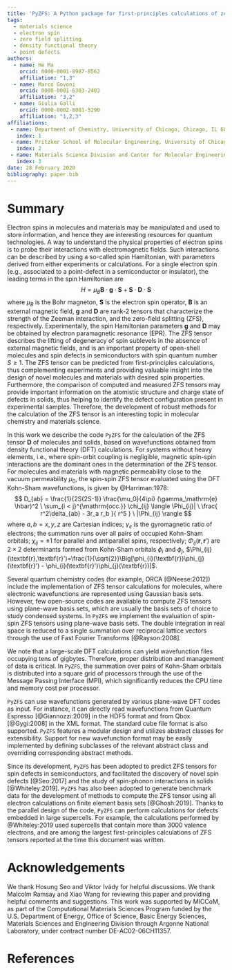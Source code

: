 ```yaml
---
title: 'PyZFS: A Python package for first-principles calculations of zero-field splitting tensors'
tags:
  - materials science
  - electron spin
  - zero field splitting
  - density functional theory
  - point defects
authors:
  - name: He Ma
    orcid: 0000-0001-8987-8562
    affiliation: "1,3"
  - name: Marco Govoni
    orcid: 0000-0001-6303-2403
    affiliation: "3,2"
  - name: Giulia Galli
    orcid: 0000-0002-8001-5290
    affiliation: "1,2,3"
affiliations:
 - name: Department of Chemistry, University of Chicago, Chicago, IL 60637, USA
   index: 1
 - name: Pritzker School of Molecular Engineering, University of Chicago, Chicago, IL 60637, USA
   index: 2
 - name: Materials Science Division and Center for Molecular Engineering, Argonne National Laboratory, Lemont, IL 60439, USA
   index: 3
date: 28 February 2020
bibliography: paper.bib
---
```


# Summary
Electron spins in molecules and materials may be manipulated and used to store information, and hence they are interesting resources for quantum technologies.
A way to understand the physical properties of electron spins is to probe their interactions with electromagnetic fields.
Such interactions can be described by using a so-called spin Hamiltonian, with parameters derived from either experiments or calculations.
For a single electron spin (e.g., associated to a point-defect in a semiconductor or insulator), the leading terms in the spin Hamiltonian are
$$ H=\mu_B \mathbf{B}\cdot\mathbf{g}\cdot\mathbf{S} + \mathbf{S} \cdot \mathbf{D} \cdot \mathbf{S} $$
where $\mu_B$ is the Bohr magneton, $\mathbf{S}$ is the electron spin operator, $\mathbf{B}$ is an external magnetic field, $\mathbf{g}$ and $\mathbf{D}$ are rank-2 tensors that characterize the strength of the Zeeman interaction, and the zero-field splitting (ZFS), respectively.
Experimentally, the spin Hamiltonian parameters $\mathbf{g}$ and $\mathbf{D}$ may be obtained by electron paramagnetic resonance (EPR).
The ZFS tensor describes the lifting of degeneracy of spin sublevels in the absence of external magnetic fields, and is an important property of open-shell molecules and spin defects in semiconductors with spin quantum number $S \geq 1$.
The ZFS tensor can be predicted from first-principles calculations, thus complementing experiments and providing valuable insight into the design of novel molecules and materials with desired spin properties.
Furthermore, the comparison of computed and measured ZFS tensors may provide important information on the atomistic structure and charge state of defects in solids, thus helping to identify the defect configuration present in experimental samples.
Therefore, the development of robust methods for the calculation of the ZFS tensor is an interesting topic in molecular chemistry and materials science.

In this work we describe the code `PyZFS` for the calculation of the ZFS tensor $\mathbf{D}$ of molecules and solids, based on wavefunctions obtained from density functional theory (DFT) calculations.
For systems without heavy elements, i.e., where spin-orbit coupling is negligible, magnetic spin-spin interactions are the dominant ones in the determination of the ZFS tensor.
For molecules and materials with magnetic permeability close to the vacuum permeability $\mu_0$, the spin-spin ZFS tensor evaluated using the DFT Kohn-Sham wavefunctions, is given by @Harriman:1978:
$$ D_{ab} = \frac{1}{2S(2S-1)} \frac{\mu_0}{4\pi} (\gamma_\mathrm{e} \hbar)^2 \ \sum_{i < j}^{\mathrm{occ.}} \chi_{ij} \langle \Phi_{ij}| \ \frac{ r^2\delta_{ab} - 3r_a r_b }{ r^5 } \ |\Phi_{ij} \rangle $$
where $a, b = x, y, z$ are Cartesian indices; $\gamma_e$ is the gyromagnetic ratio of electrons; the summation runs over all pairs of occupied Kohn-Sham orbitals; $\chi_{ij} = \pm 1$ for parallel and antiparallel spins, respectively; $\Phi_{ij}(\textbf{r},\textbf{r}')$ are $2 \times 2$ determinants formed from Kohn-Sham orbitals $\phi_{i}$ and $\phi_{j}$, $\Phi_{ij}(\textbf{r},\textbf{r}')=\frac{1}{\sqrt{2}}\Big[\phi_{i}(\textbf{r})\phi_{j}(\textbf{r}') - \phi_{i}(\textbf{r}')\phi_{j}(\textbf{r})]$.

Several quantum chemistry codes (for example, ORCA [@Neese:2012]) include the implementation of ZFS tensor calculations for molecules, where electronic wavefunctions are represented using Gaussian basis sets.
However, few open-source codes are available to compute ZFS tensors using plane-wave basis sets, which are usually the basis sets of choice to study condensed systems.
In `PyZFS` we implement the evaluation of spin-spin ZFS tensors using plane-wave basis sets.
The double integration in real space is reduced to a single summation over reciprocal lattice vectors through the use of Fast Fourier Transforms [@Rayson:2008].

We note that a large-scale DFT calculations can yield wavefunction files occupying tens of gigbytes.
Therefore, proper distribution and management of data is critical.
In `PyZFS`, the summation over pairs of Kohn-Sham orbitals is distributed into a square grid of processors through the use of the Message Passing Interface (MPI), which significantly reduces the CPU time and memory cost per processor.

`PyZFS` can use wavefunctions generated by various plane-wave DFT codes as input.
For instance, it can directly read wavefunctions from Quantum Espresso [@Giannozzi:2009] in the HDF5 format and from Qbox [@Gygi:2008] in the XML format.
The standard cube file format is also supported.
`PyZFS` features a modular design and utilizes abstract classes for extensibility.
Support for new wavefunction format may be easily implemented by defining subclasses of the relevant abstract class and overriding corresponding abstract methods.

Since its development, `PyZFS` has been adopted to predict ZFS tensors for spin defects in semiconductors, and facilitated the discovery of novel spin defects [@Seo:2017] and the study of spin-phonon interactions in solids [@Whiteley:2019].
`PyZFS` has also been adopted to generate benchmark data for the development of methods to compute the ZFS tensor using all electron calculations on finite element basis sets [@Ghosh:2019].
Thanks to the parallel design of the code, `PyZFS` can perform calculations for defects embedded in large supercells.
For example, the calculations performed by @Whiteley:2019 used supercells that contain more than 3000 valence electrons, and are among the largest first-principles calculations of ZFS tensors reported at the time this document was written.

# Acknowledgements
We thank Hosung Seo and Viktor Ivády for helpful discussions.
We thank Malcolm Ramsay and Xiao Wang for reviewing this paper and providing helpful comments and suggestions.
This work was supported by MICCoM, as part of the Computational Materials Sciences Program funded by the U.S. Department of Energy, Office of Science, Basic Energy Sciences, Materials Sciences and Engineering Division through Argonne National Laboratory, under contract number DE-AC02-06CH11357.

# References

